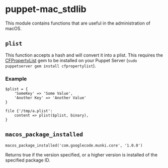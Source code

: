 # puppet-mac_stdlib

This module contains functions that are useful in the administration of macOS.

## `plist`

This function accepts a hash and will convert it into a plist. This requires the [CFPropertyList](https://github.com/ckruse/CFPropertyList/) gem to be installed on your Puppet Server (`sudo puppetserver gem install cfpropertylist`).

### Example

``` puppet
$plist = {
    'SomeKey' => 'Some Value',
    'Another Key' => 'Another Value'
}

file {'/tmp/a.plist':
    content => plist($plist, binary),
}
```

## `macos_package_installed`

``` puppet
macos_package_installed('com.googlecode.munki.core', '1.0.0')
```

Returns true if the version specified, or a higher version is installed of the specified package ID.

